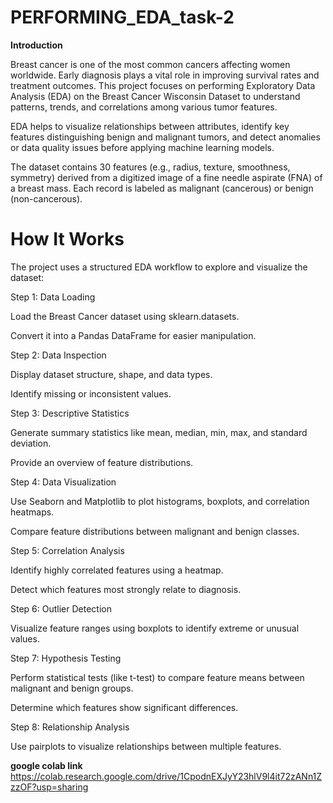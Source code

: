 # PERFORMING_EDA_task-2
**Introduction**

Breast cancer is one of the most common cancers affecting women worldwide. Early diagnosis plays a vital role in improving survival rates and treatment outcomes.
This project focuses on performing Exploratory Data Analysis (EDA) on the Breast Cancer Wisconsin Dataset to understand patterns, trends, and correlations among various tumor features.

EDA helps to visualize relationships between attributes, identify key features distinguishing benign and malignant tumors, and detect anomalies or data quality issues before applying machine learning models.

The dataset contains 30 features (e.g., radius, texture, smoothness, symmetry) derived from a digitized image of a fine needle aspirate (FNA) of a breast mass. Each record is labeled as malignant (cancerous) or benign (non-cancerous).

# How It Works

The project uses a structured EDA workflow to explore and visualize the dataset:

Step 1: Data Loading

Load the Breast Cancer dataset using sklearn.datasets.

Convert it into a Pandas DataFrame for easier manipulation.

Step 2: Data Inspection

Display dataset structure, shape, and data types.

Identify missing or inconsistent values.

Step 3: Descriptive Statistics

Generate summary statistics like mean, median, min, max, and standard deviation.

Provide an overview of feature distributions.

Step 4: Data Visualization

Use Seaborn and Matplotlib to plot histograms, boxplots, and correlation heatmaps.

Compare feature distributions between malignant and benign classes.

Step 5: Correlation Analysis

Identify highly correlated features using a heatmap.

Detect which features most strongly relate to diagnosis.

Step 6: Outlier Detection

Visualize feature ranges using boxplots to identify extreme or unusual values.

Step 7: Hypothesis Testing

Perform statistical tests (like t-test) to compare feature means between malignant and benign groups.

Determine which features show significant differences.

Step 8: Relationship Analysis

Use pairplots to visualize relationships between multiple features.





**google colab link**
https://colab.research.google.com/drive/1CpodnEXJyY23hlV9l4it72zANn1ZzzOF?usp=sharing
